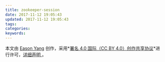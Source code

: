 ```yaml
---
title: zookeeper-session
date: 2017-11-12 19:05:43
updated: 2017-11-12 19:05:43
tags:
categories:
keywords:
---
```


本文由 [Eason Yang](https://eason-yang.com) 创作，采用*[署名 4.0 国际（CC BY 4.0）创作共享协议](http://creativecommons.org/licenses/by/4.0/deed.zh)*进行许可，[详细声明 ](https://eason-yang.com/about/)。
